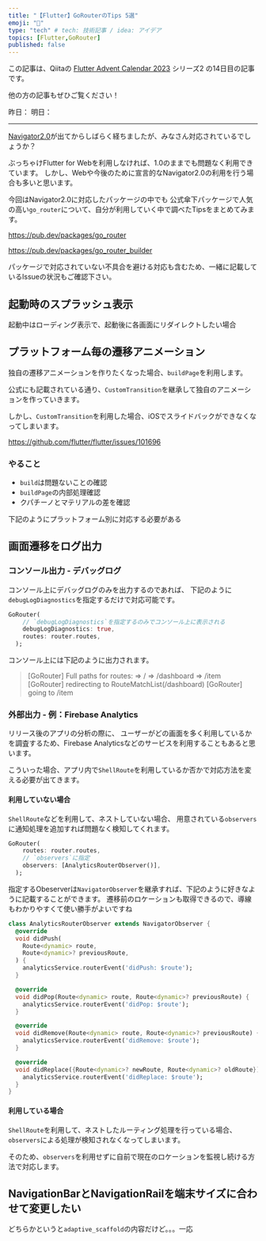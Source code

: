 ```yaml
---
title: "【Flutter】GoRouterのTips 5選"
emoji: "💨"
type: "tech" # tech: 技術記事 / idea: アイデア
topics: [Flutter,GoRouter]
published: false
---
```


この記事は、Qiitaの [Flutter Advent Calendar 2023](https://qiita.com/advent-calendar/2023/flutter) シリーズ2 の14日目の記事です。

他の方の記事もぜひご覧ください！

昨日：
明日：

---



[Navigator2.0](https://medium.com/flutter/learning-flutters-new-navigation-and-routing-system-7c9068155ade)が出てからしばらく経ちましたが、みなさん対応されているでしょうか？

ぶっちゃけFlutter for Webを利用しなければ、1.0のままでも問題なく利用できています。
しかし、Webや今後のために宣言的なNavigator2.0の利用を行う場合も多いと思います。

今回はNavigator2.0に対応したパッケージの中でも
公式傘下パッケージで人気の高い`go_router`について、自分が利用していく中で調べたTipsをまとめてみます。

https://pub.dev/packages/go_router

https://pub.dev/packages/go_router_builder



パッケージで対応されていない不具合を避ける対応も含むため、一緒に記載しているIssueの状況もご確認下さい。



## 起動時のスプラッシュ表示

起動中はローディング表示で、起動後に各画面にリダイレクトしたい場合

## プラットフォーム毎の遷移アニメーション

独自の遷移アニメーションを作りたくなった場合、`buildPage`を利用します。

公式にも記載されている通り、`CustomTransition`を継承して独自のアニメーションを作っていきます。

しかし、`CustomTransition`を利用した場合、iOSでスライドバックができなくなってしまいます。

https://github.com/flutter/flutter/issues/101696



### やること

- `build`は問題ないことの確認
- `buildPage`の内部処理確認
- クパチーノとマテリアルの差を確認





下記のようにプラットフォーム別に対応する必要がある

## 画面遷移をログ出力

### コンソール出力 - デバッグログ

コンソール上にデバッグログのみを出力するのであれば、
下記のように`debugLogDiagnostics`を指定するだけで対応可能です。

```dart
GoRouter(
    // `debugLogDiagnostics`を指定するのみでコンソール上に表示される
	debugLogDiagnostics: true,
    routes: router.routes,
  );
```

コンソール上には下記のように出力されます。

> [GoRouter] Full paths for routes:
>              => /
>              => /dashboard
>              => /item
> [GoRouter] redirecting to RouteMatchList(/dashboard)
> [GoRouter] going to /item

### 外部出力 - 例：Firebase Analytics

リリース後のアプリの分析の際に、
ユーザーがどの画面を多く利用しているかを調査するため、Firebase Analyticsなどのサービスを利用することもあると思います。

こういった場合、アプリ内で`ShellRoute`を利用しているか否かで対応方法を変える必要が出てきます。

#### 利用していない場合

`ShellRoute`などを利用して、ネストしていない場合、
用意されている`observers`に通知処理を追加すれば問題なく検知してくれます。

```dart
GoRouter(
    routes: router.routes,
    // `observers`に指定
    observers: [AnalyticsRouterObserver()],
  );
```

指定するObeserverは`NavigatorObserver`を継承すれば、下記のように好きなように記載することができます。
遷移前のロケーションも取得できるので、導線もわかりやすくて使い勝手がよいですね

```dart
class AnalyticsRouterObserver extends NavigatorObserver {
  @override
  void didPush(
    Route<dynamic> route,
    Route<dynamic>? previousRoute,
  ) {
    analyticsService.routerEvent('didPush: $route');
  }

  @override
  void didPop(Route<dynamic> route, Route<dynamic>? previousRoute) {
    analyticsService.routerEvent('didPop: $route');
  }

  @override
  void didRemove(Route<dynamic> route, Route<dynamic>? previousRoute) {
    analyticsService.routerEvent('didRemove: $route');
  }

  @override
  void didReplace({Route<dynamic>? newRoute, Route<dynamic>? oldRoute}) {
    analyticsService.routerEvent('didReplace: $route');
  }
}
```



#### 利用している場合

`ShellRoute`を利用して、ネストしたルーティング処理を行っている場合、
`observers`による処理が検知されなくなってしまいます。

そのため、`observers`を利用せずに自前で現在のロケーションを監視し続ける方法で対応します。



## NavigationBarとNavigationRailを端末サイズに合わせて変更したい

どちらかというと`adaptive_scaffold`の内容だけど。。。一応
